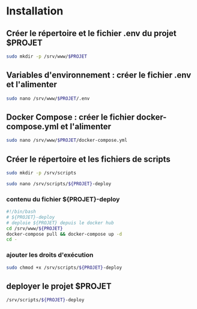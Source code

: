 # Installation

## Créer le répertoire et le fichier .env du projet $PROJET

```bash
sudo mkdir -p /srv/www/$PROJET
```

## Variables d'environnement : créer le fichier .env et l'alimenter

```bash
sudo nano /srv/www/$PROJET/.env
```

## Docker Compose : créer le fichier docker-compose.yml et l'alimenter

```bash
sudo nano /srv/www/$PROJET/docker-compose.yml
```

## Créer le répertoire et les fichiers de scripts

```bash
sudo mkdir -p /srv/scripts
```

```bash
sudo nano /srv/scripts/${PROJET}-deploy
```

### contenu du fichier ${PROJET}-deploy

```bash
#!/bin/bash
# ${PROJET}-deploy
# deploie ${PROJET} depuis le docker hub
cd /srv/www/${PROJET}
docker-compose pull && docker-compose up -d
cd -
```

### ajouter les droits d'exécution

```bash
sudo chmod +x /srv/scripts/${PROJET}-deploy
```

## deployer le projet $PROJET

```bash
/srv/scripts/${PROJET}-deploy
```
